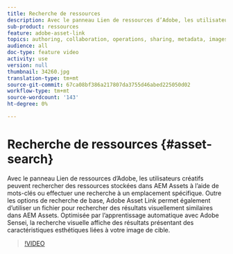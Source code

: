 ```yaml
---
title: Recherche de ressources
description: Avec le panneau Lien de ressources d’Adobe, les utilisateurs créatifs peuvent rechercher des ressources stockées dans AEM Assets à l’aide de mots-clés ou effectuer une recherche à un emplacement spécifique. Outre les options de recherche de base, Adobe Asset Link permet également d’utiliser un fichier pour rechercher des résultats visuellement similaires dans AEM Assets. Optimisée par l’apprentissage automatique avec Adobe Sensei, la recherche visuelle affiche des résultats présentant des caractéristiques esthétiques liées à votre image de cible.
sub-product: ressources
feature: adobe-asset-link
topics: authoring, collaboration, operations, sharing, metadata, images, search, operations
audience: all
doc-type: feature video
activity: use
version: null
thumbnail: 34260.jpg
translation-type: tm+mt
source-git-commit: 67ca08bf386a217807da3755d46abed225050d02
workflow-type: tm+mt
source-wordcount: '143'
ht-degree: 0%

---
```



# Recherche de ressources {#asset-search}

Avec le panneau Lien de ressources d’Adobe, les utilisateurs créatifs peuvent rechercher des ressources stockées dans AEM Assets à l’aide de mots-clés ou effectuer une recherche à un emplacement spécifique. Outre les options de recherche de base, Adobe Asset Link permet également d’utiliser un fichier pour rechercher des résultats visuellement similaires dans AEM Assets. Optimisée par l’apprentissage automatique avec Adobe Sensei, la recherche visuelle affiche des résultats présentant des caractéristiques esthétiques liées à votre image de cible.

>[!VIDEO](https://video.tv.adobe.com/v/34260/?quality=12)
